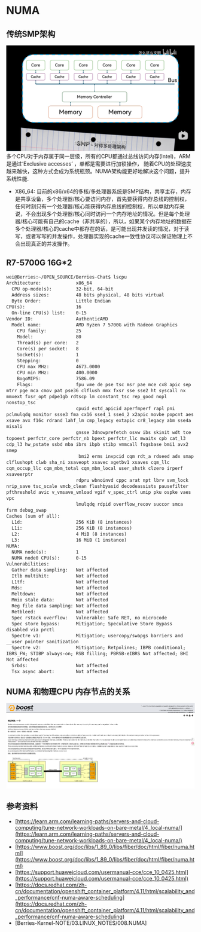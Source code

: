 # NUMA
## 传统SMP架构
![Screenshot-SMP.png](./999.IMGS/Screenshot-SMP.png)
多个CPU对于内存属于同一层级，所有的CPU都通过总线访问内存(Intel)，ARM是通过‘Exclusive accesses’ ，单都是需要进行加锁操作， 随着CPU的处理速度越来越快，这种方式会成为系统瓶颈。NUMA架构能更好地解决这个问题，提升系统性能.

- X86_64: 目前的x86/x64的多核/多处理器系统是SMP结构，共享主存，内存是共享设备，多个处理器/核心要访问内存，首先要获得内存总线的控制权，任何时刻只有一个处理器/核心能获得内存总线的控制权，所以单就内存来说，不会出现多个处理器/核心同时访问一个内存地址的情况。但是每个处理器/核心可能有自己的cache（非共享的），所以，如果某个内存地址的数据在多个处理器/核心的cache中都存在的话，是可能出现并发读的情况，对于读写，或者写写的并发操作，处理器实现的cache一致性协议可以保证物理上不会出现真正的并发操作。

## R7-5700G 16G*2
```shell
wei@Berries:~/OPEN_SOURCE/Berries-Chat$ lscpu 
Architecture:             x86_64
  CPU op-mode(s):         32-bit, 64-bit
  Address sizes:          48 bits physical, 48 bits virtual
  Byte Order:             Little Endian
CPU(s):                   16
  On-line CPU(s) list:    0-15
Vendor ID:                AuthenticAMD
  Model name:             AMD Ryzen 7 5700G with Radeon Graphics
    CPU family:           25
    Model:                80
    Thread(s) per core:   2
    Core(s) per socket:   8
    Socket(s):            1
    Stepping:             0
    CPU max MHz:          4673.0000
    CPU min MHz:          400.0000
    BogoMIPS:             7586.09
    Flags:                fpu vme de pse tsc msr pae mce cx8 apic sep mtrr pge mca cmov pat pse36 clflush mmx fxsr sse sse2 ht syscall nx mmxext fxsr_opt pdpe1gb rdtscp lm constant_tsc rep_good nopl nonstop_tsc 
                          cpuid extd_apicid aperfmperf rapl pni pclmulqdq monitor ssse3 fma cx16 sse4_1 sse4_2 x2apic movbe popcnt aes xsave avx f16c rdrand lahf_lm cmp_legacy extapic cr8_legacy abm sse4a misali
                          gnsse 3dnowprefetch osvw ibs skinit wdt tce topoext perfctr_core perfctr_nb bpext perfctr_llc mwaitx cpb cat_l3 cdp_l3 hw_pstate ssbd mba ibrs ibpb stibp vmmcall fsgsbase bmi1 avx2 smep
                           bmi2 erms invpcid cqm rdt_a rdseed adx smap clflushopt clwb sha_ni xsaveopt xsavec xgetbv1 xsaves cqm_llc cqm_occup_llc cqm_mbm_total cqm_mbm_local user_shstk clzero irperf xsaveerptr 
                          rdpru wbnoinvd cppc arat npt lbrv svm_lock nrip_save tsc_scale vmcb_clean flushbyasid decodeassists pausefilter pfthreshold avic v_vmsave_vmload vgif v_spec_ctrl umip pku ospke vaes vpc
                          lmulqdq rdpid overflow_recov succor smca fsrm debug_swap
Caches (sum of all):      
  L1d:                    256 KiB (8 instances)
  L1i:                    256 KiB (8 instances)
  L2:                     4 MiB (8 instances)
  L3:                     16 MiB (1 instance)
NUMA:                     
  NUMA node(s):           1
  NUMA node0 CPU(s):      0-15
Vulnerabilities:          
  Gather data sampling:   Not affected
  Itlb multihit:          Not affected
  L1tf:                   Not affected
  Mds:                    Not affected
  Meltdown:               Not affected
  Mmio stale data:        Not affected
  Reg file data sampling: Not affected
  Retbleed:               Not affected
  Spec rstack overflow:   Vulnerable: Safe RET, no microcode
  Spec store bypass:      Mitigation; Speculative Store Bypass disabled via prctl
  Spectre v1:             Mitigation; usercopy/swapgs barriers and __user pointer sanitization
  Spectre v2:             Mitigation; Retpolines; IBPB conditional; IBRS_FW; STIBP always-on; RSB filling; PBRSB-eIBRS Not affected; BHI Not affected
  Srbds:                  Not affected
  Tsx async abort:        Not affected

```



## NUMA 和物理CPU 内存节点的关系
![NUMA](./999.IMGS/Screenshot%202025-09-12%20at%2008-03-39%20一个%20---%20NUMA.png)



## 参考资料
- [https://learn.arm.com/learning-paths/servers-and-cloud-computing/tune-network-workloads-on-bare-metal/4_local-numa/](https://learn.arm.com/learning-paths/servers-and-cloud-computing/tune-network-workloads-on-bare-metal/4_local-numa/)
- [https://www.boost.org/doc/libs/1_89_0/libs/fiber/doc/html/fiber/numa.html](https://www.boost.org/doc/libs/1_89_0/libs/fiber/doc/html/fiber/numa.html)
- [https://support.huaweicloud.com/usermanual-cce/cce_10_0425.html](https://support.huaweicloud.com/usermanual-cce/cce_10_0425.html)
- [https://docs.redhat.com/zh-cn/documentation/openshift_container_platform/4.11/html/scalability_and_performance/cnf-numa-aware-scheduling](https://docs.redhat.com/zh-cn/documentation/openshift_container_platform/4.11/html/scalability_and_performance/cnf-numa-aware-scheduling)
- [Berries-Kernel-NOTE/03.LINUX_NOTES/008.NUMA]

